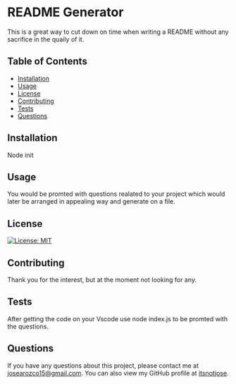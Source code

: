# README Generator

This is a great way to cut down on time when writing a README without any sacrifice in the quaily of it.

## Table of Contents

* [Installation](#installation)
* [Usage](#usage)
* [License](#license)
* [Contributing](#contributing)
* [Tests](#tests)
* [Questions](#questions)

## Installation

Node init


## Usage

You would be promted with questions realated to your project which would later be arranged in appealing way and generate on a file.

## License

[![License: MIT](https://img.shields.io/badge/License-MIT-yellow.svg)](https://opensource.org/licenses/MIT)

## Contributing

Thank you for the interest, but at the moment not looking for any.

## Tests

After getting the code on your Vscode use node index.js to be promted with the questions.

## Questions

If you have any questions about this project, please contact me at josearozco15@gmail.com. You can also view my GitHub profile at [itsnotjose](https://github.com/itsnotjose).
